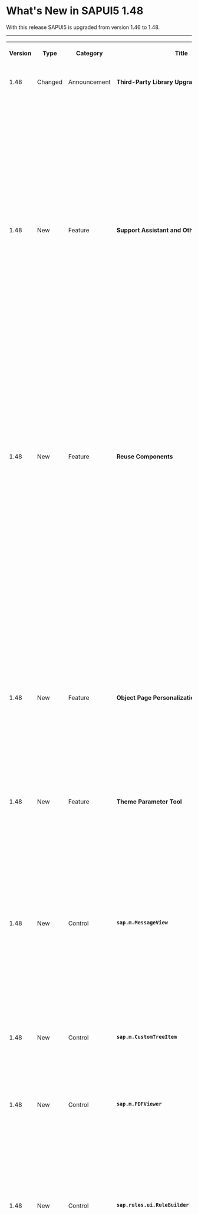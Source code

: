 <!-- loiofa1efaca7d674995a0dc3a95ba0a4d08 -->

# What's New in SAPUI5 1.48

With this release SAPUI5 is upgraded from version 1.46 to 1.48.

** **


<table>
<tr>
<th valign="top">

Version



</th>
<th valign="top">

Type



</th>
<th valign="top">

Category



</th>
<th valign="top">

Title



</th>
<th valign="top">

Description



</th>
<th valign="top">

Action



</th>
<th valign="top">

Available as of



</th>
</tr>
<tr>
<td valign="top">

 1.48 



</td>
<td valign="top">

 Changed 



</td>
<td valign="top">

 Announcement 



</td>
<td valign="top">

 **Third-Party Library Upgrades** 



</td>
<td valign="top">

**Third-Party Library Upgrades**

-   The `Handlebars.js` library has been upgraded from version 3.0.3 to 4.0.5. If you access the parent contexts in your Handlebars templates, make sure that you pass the `compat` flag when compiling:

    ```
    Handlebars.compile(source, {
    	compat: true
    });
    
    ```

    This change has also been applied to the SAPUI5 versions that are still in maintenance \(1.28, 1.38., 1.44\).

-   **QUnit** version 2.3.2 has been added \(module `sap.ui.thirdparty.qunit-2`, resources `sap/ui/thirdparty/qunit-2.js`\).


<sub>Changed•Announcement•Info Only•1.48</sub>



</td>
<td valign="top">

 Info Only



</td>
<td valign="top">

2017-08-02



</td>
</tr>
<tr>
<td valign="top">

 1.48 



</td>
<td valign="top">

 New 



</td>
<td valign="top">

 Feature 



</td>
<td valign="top">

 **Support Assistant and Other Support Tools** 



</td>
<td valign="top">

**Support Assistant and Other Support Tools**

The new Support Assistant tool enables application developers to check whether they have built their applications in accordance with the best practices for building SAPUI5 apps. The tool uses a set of predefined rules to check all aspects of an application, for example, accessibility, performance, data-binding, and more. Support Assistant is integrated into One Page Acceptance Tests \(OPA5\) and can be used as part of OPA tests.

The main features of the tool are:

-   Creation and management of support rules

-   Application analysis

-   Results reporting


 ![](images/WhatsNew_148_Support_Assistant_78e2768.png) 

For more information, see [Support Assistant](../04_Essentials/support-assistant-57ccd7d.md).

We have also redesigned the other support tools, *Technical Information Dialog* and *Diagnostics*, reworked the [Troubleshooting](../04_Essentials/troubleshooting-615d9e4.md) documentation section under *Essentials*, and created a [Troubleshooting Tutorial](../03_Get-Started/troubleshooting-tutorial-5661952.md) tutorial.

<sub>New•Feature•Info Only•1.48</sub>



</td>
<td valign="top">

 Info Only 



</td>
<td valign="top">

2017-08-02



</td>
</tr>
<tr>
<td valign="top">

 1.48 



</td>
<td valign="top">

 New 



</td>
<td valign="top">

 Feature 



</td>
<td valign="top">

 **Reuse Components** 



</td>
<td valign="top">

**Reuse Components**

You now declare reuse components in the descriptor for applications \(`manifest.json`\). A new factory function has been introduced for creating reuse component instances within the context of the current component. You can extend apps easily on the component level by replacing the usage of a reuse component with a variant that modifies the `manifest.json` values for the reuse component.

Another benefit is that the application index can index the declared reuse components. It can then optimize the determination of dependencies that should be preloaded during the component load. This is especially helpful for components that are packaged in libraries, since up to now the application could not identify and avoid a separate preload for these components \(which ended in a 404 error\).

You don't have to migrate old applications to the new logic to keep them working. But if you want to benefit from further improvements with regards to component loading and performance, as well as component extensibility \(replace reuse component\), you should consider updating the component usage accordingly.

For more information, see [Using and Nesting Components](../04_Essentials/using-and-nesting-components-346599f.md) and [Descriptor for Applications, Components, and Libraries \(manifest.json\)](../04_Essentials/descriptor-for-applications-components-and-libraries-manifest-json-be0cf40.md).

<sub>New•Feature•Info Only•1.48</sub>



</td>
<td valign="top">

 Info Only 



</td>
<td valign="top">

2017-08-02



</td>
</tr>
<tr>
<td valign="top">

 1.48 



</td>
<td valign="top">

 New 



</td>
<td valign="top">

 Feature 



</td>
<td valign="top">

 **Object Page Personalization \(experimental\)** 



</td>
<td valign="top">

**Object Page Personalization \(experimental\)**

SAPUI5 flexibility services now support personalization of the object page. Activate this experimental feature and try it out!

For more information, search for *Personalizing Apps* in the documentation for your SAP NetWeaver version on the SAP Help Portal at [https://help.sap.com/viewer/p/SAP\_NETWEAVER](https://help.sap.com/viewer/p/SAP_NETWEAVER).

<sub>New•Feature•Info Only•1.48</sub>



</td>
<td valign="top">

 Info Only 



</td>
<td valign="top">

2017-08-02



</td>
</tr>
<tr>
<td valign="top">

 1.48 



</td>
<td valign="top">

 New 



</td>
<td valign="top">

 Feature 



</td>
<td valign="top">

 **Theme Parameter Tool** 



</td>
<td valign="top">

**Theme Parameter Tool**

There is a new theme parameter tool for finding the best-fitting semantic LESS parameter for a new control. With this tool you can easily search, filter, and preview theme parameters.

With the tool, you can also preview all supported SAP themes and find information about the semantic parameter structure.

 ![](images/Demoapp_Theme_Parameters_f1355e7.png) 

To find the tool, see [Demo Apps](https://ui5.sap.com/#/demoapps).

<sub>New•Feature•Info Only•1.48</sub>



</td>
<td valign="top">

 Info Only 



</td>
<td valign="top">

2017-08-02



</td>
</tr>
<tr>
<td valign="top">

 1.48 



</td>
<td valign="top">

 New 



</td>
<td valign="top">

 Control 



</td>
<td valign="top">

 **`sap.m.MessageView`** 



</td>
<td valign="top">

**`sap.m.MessageView`**

Displays a summarized list of different types of messages. The `MessageView` is used to show the contents of `sap.m.MessagePopover`, but it can also be used in other container controls like `sap.m.Dialog`.

`sap.m.MessageView` also allows grouping of messages by setting the property `groupItems` and defining a `groupName` for each item. For more information, see the [API Reference](https://ui5.sap.com/#/api/sap.m.MessageView) and the [samples](https://ui5.sap.com/#/sample/sap.m.sample.MessageViewWithGrouping/preview).

 ![](images/WhatsNew_148_MessageView_6244b88.png) 

<sub>New•Control•Info Only•1.48</sub>



</td>
<td valign="top">

 Info Only 



</td>
<td valign="top">

2017-08-02



</td>
</tr>
<tr>
<td valign="top">

 1.48 



</td>
<td valign="top">

 New 



</td>
<td valign="top">

 Control 



</td>
<td valign="top">

 **`sap.m.CustomTreeItem`** 



</td>
<td valign="top">

**`sap.m.CustomTreeItem`**

Similar to `sap.m.CustomListItem` for the `sap.m.List` control, the `sap.m.CustomTreeItem` control allows you to define custom item content for `sap.m.Tree`. For more information, see the [API Reference](https://ui5.sap.com/#/api/sap.m.CustomTreeItem) and the [sample](https://ui5.sap.com/#/sample/sap.m.sample.CustomTreeItem/preview).

<sub>New•Control•Info Only•1.48</sub>



</td>
<td valign="top">

 Info Only 



</td>
<td valign="top">

2017-08-02



</td>
</tr>
<tr>
<td valign="top">

 1.48 



</td>
<td valign="top">

 New 



</td>
<td valign="top">

 Control 



</td>
<td valign="top">

 **`sap.m.PDFViewer`** 



</td>
<td valign="top">

**`sap.m.PDFViewer`**

**`sap.m.PDFViewer`** enables SAP Fiori developers to display PDF files in a consistent way across all browsers and devices. It encapsulates browser-specific PDF viewer plugins and provides a simple API to embed a PDF file into a page or to open it in a dialog box. For more information, see [PDF Viewer](../10_More_About_Controls/pdf-viewer-cd80a8b.md), the [API Reference](https://ui5.sap.com/#/api/sap.m.PDFViewer), and the [sample](https://ui5.sap.com/#/entity/sap.m.PDFViewer). 

 ![](images/WhatsNew_148_PDFViewer_3c7c40d.png) 

<sub>New•Control•Info Only•1.48</sub>



</td>
<td valign="top">

 Info Only 



</td>
<td valign="top">

2017-08-02



</td>
</tr>
<tr>
<td valign="top">

 1.48 



</td>
<td valign="top">

 New 



</td>
<td valign="top">

 Control 



</td>
<td valign="top">

 **`sap.rules.ui.RuleBuilder`** 



</td>
<td valign="top">

**`sap.rules.ui.RuleBuilder`**

**`sap.rules.ui.RuleBuilder`** enables business users to create, edit, and view a decision table in an application. A decision table is a tabular visualization of a business rule. The Rule Builder control supports the following:

-   Setting the decision table’s hit policy \(first match or all match\).

-   Defining the condition columns \(`if` statements\) of the decision table.

-   Choosing the results set \(`then` statements\) of the decision table.

     ![](images/WhatsNew_148_RuleBuilder_165859e.png) 

-   Setting each column’s input mode:

    -   **Guided input mode** \(default\) guides the user through the process of entering values for conditions in decision table cells.

         ![](images/WhatsNew_148_RuleBuilder2_df20da4.png) 

    -   **Text input mode** allows the user to enter text directly into conditions in decision table cells, and provides support via auto-suggest and validation services.

         ![](images/WhatsNew_148_RuleBuilder3_5d6c1e1.png) 


-   In both input modes, the client-side parser provides auto-suggestion and validation of values from the business vocabulary and business language relevant to the specific decision table. Errors are highlighted and messages provide alternative suggestions.

     ![](images/WhatsNew_148_RuleBuilder4_cd91cc4.png) 

-   Performing copy, cut, paste, insert after, and insert before actions on a row of a decision table.

     ![](images/WhatsNew_148_RuleBuilder5_3ef3328.png) 


For more information, see [Rule Builder Control Tutorial](../03_Get-Started/rule-builder-control-tutorial-67fcb30.md), the [API Reference](https://ui5.sap.com/#/api/sap.rules.ui.RuleBuilder), and the [sample](https://ui5.sap.com/#/entity/sap.rules.ui.RuleBuilder). 

<sub>New•Control•Info Only•1.48</sub>



</td>
<td valign="top">

 Info Only 



</td>
<td valign="top">

2017-08-02



</td>
</tr>
<tr>
<td valign="top">

 1.48 



</td>
<td valign="top">

 New 



</td>
<td valign="top">

 Control 



</td>
<td valign="top">

 **`sap.suite.ui.microchart.LineMicroChart`** 



</td>
<td valign="top">

**`sap.suite.ui.microchart.LineMicroChart`**

`LineMicroChart` is used primarily for embedded analytics applications and is designed to display a set of ordered points. These points are connected via lines that showcase a data progression for a specific data range. To display additional details, up to four labels can be added to provide, for example, key values or dimensions.

`LineMicroChart` provides regular points or emphasized points with or without semantic colors. It offers a standard line diagram with an automatically determined or predefined scale \(with optional threshold\).

 ![](images/WhatsNew_148_LineMicroChart1_1eeae4e.png) 

For more information, see the [API Reference](https://ui5.sap.com/#/api/sap.suite.ui.microchart.LineMicroChart) and the [samples](https://ui5.sap.com/#/entity/sap.suite.ui.microchart.LineMicroChart).

<sub>New•Control•Info Only•1.48</sub>



</td>
<td valign="top">

 Info Only 



</td>
<td valign="top">

2017-08-02



</td>
</tr>
<tr>
<td valign="top">

 1.48 



</td>
<td valign="top">

 Changed 



</td>
<td valign="top">

 Feature 



</td>
<td valign="top">

 **Improved Script Loading** 



</td>
<td valign="top">

**Improved Script Loading**

If loading a resource fails, a second retry is done.

<sub>Changed•Feature•Info Only•1.48</sub>



</td>
<td valign="top">

 Info Only 



</td>
<td valign="top">

2017-08-02



</td>
</tr>
<tr>
<td valign="top">

 1.48 



</td>
<td valign="top">

 Changed 



</td>
<td valign="top">

 Feature 



</td>
<td valign="top">

 **Date Intervals** 



</td>
<td valign="top">

**Date Intervals**

The `DateFormat` can format two dates as an interval. For more information, see [Date Format](../04_Essentials/date-format-91f2eba.md).

<sub>Changed•Feature•Info Only•1.48</sub>



</td>
<td valign="top">

 Info Only 



</td>
<td valign="top">

2017-08-02



</td>
</tr>
<tr>
<td valign="top">

 1.48 



</td>
<td valign="top">

 Changed 



</td>
<td valign="top">

 Feature 



</td>
<td valign="top">

 **SAPUI5 OData V4 Model** 



</td>
<td valign="top">

**SAPUI5 OData V4 Model**

The new version of the SAPUI5 OData V4 model introduces the following features:

-   Automatic determination of `$select` and `$expand` parameters for OData V4 requests by setting `autoExpandSelect` in the model settings to `true`.

-   Automatic loading of "cross-service references" \(a service that references metadata from other documents\) by the OData V4 model when metadata from the referenced document is needed.

-   Support of the V4-specific `lambda` operators `any` and `all` on collections with new filter operators `FilterOperator.All` and `FilterOperator.Any` and it is possible to create entities on relative bindings


> ### Caution:  
> **Incompatibility Due to Bug Fix**
> 
> The following bug has been reported: If you call the [sap.ui.model.odata.v4.Context\#getObject\(\)](https://ui5.sap.com/#/api/sap.ui.model.odata.v4.Context/methods/getObject) or the [sap.ui.model.odata.v4.Context\#requestObject\(\)](https://ui5.sap.com/#/api/sap.ui.model.odata.v4.Context/methods/requestObject) methods without a parameter, the expected and documented behavior is that the same result is returned as if the parameter `sPath=""` had been specified. Due to the bug, however, the return value wraps the expected output that can then only be accessed via `.value[0]`, for example `oContext.getObject().value[0]`.
> 
> **If you have used this workaround, your application will break starting with SAPUI5 version 1.44.7.**
> 
> **Solution**: If your application needs to run with both the fixed and unfixed versions of SAPUI5, specify the `sPath=""` parameter, for `sPath` parameter. In both cases, you **must not** use the workaround with `.value[0]`.

> ### Restriction:  
> Due to the limited feature scope of this version of the SAPUI5 OData V4 model, check that all required features are in place before developing applications. Check the detailed documentation of the features, as certain parts of a feature may be missing. While we aim to be compatible with existing controls, some controls might not work due to small incompatibilities compared to `sap.ui.model.odata.(v2.)ODataModel`, or due to missing features in the model \(such as tree binding\). This also applies to Smart Controls \(`sap.ui.comp` library\) and SAP Fiori Elements that do not support the SAPUI5 OData V4 model, as well as controls such as `TreeTable` and `AnalyticalTable`, which are not supported together with the SAPUI5 OData V4 model. The interface for applications has been changed for easier and more efficient use of the model. For a summary of these changes, see [Changes Compared to OData V2 Model](../04_Essentials/changes-compared-to-odata-v2-model-abd4d7c.md).

For more information, see [OData V4 Model](../04_Essentials/odata-v4-model-5de13cf.md), the [API Reference](https://ui5.sap.com/#/api/sap.ui.model.odata.v4), and the [sample](https://ui5.sap.com/#/entity/sap.ui.model.odata.v4.ODataModel) in the Demo Kit.

<sub>Changed•Feature•Info Only•1.48</sub>



</td>
<td valign="top">

 Info Only 



</td>
<td valign="top">

2017-08-02



</td>
</tr>
<tr>
<td valign="top">

 1.48 



</td>
<td valign="top">

 Changed 



</td>
<td valign="top">

 Feature 



</td>
<td valign="top">

 **One Page Acceptance Tests \(OPA5\)** 



</td>
<td valign="top">

**One Page Acceptance Tests \(OPA5\)**

-   You can now provide OPA test and application parameters in the URL. This allows you to override the default values for individual test executions. For more information, see [Cookbook for OPA5](../04_Essentials/cookbook-for-opa5-ce4b180.md) and the API Reference for [sap.ui.test.Opa.extendConfig](https://ui5.sap.com/#/api/sap.ui.test.Opa/methods/extendConfig) and [sap.ui.test.Opa5.extendConfig](https://ui5.sap.com/#/api/sap.ui.test.Opa5/methods/sap.ui.test.Opa5.extendConfig). 

-   You can now extend the testing capabilities of OPA with your own extensions. For more information, see [Extensions for OPA5](../04_Essentials/extensions-for-opa5-9c22d2a.md) and the [API Reference](https://ui5.sap.com/#/api/sap.ui.test.OpaExtension). 


<sub>Changed•Feature•Info Only•1.48</sub>



</td>
<td valign="top">

 Info Only 



</td>
<td valign="top">

2017-08-02



</td>
</tr>
<tr>
<td valign="top">

 1.48 



</td>
<td valign="top">

 Changed 



</td>
<td valign="top">

 Feature 



</td>
<td valign="top">

 **UI Adaptation at Runtime** 



</td>
<td valign="top">

**UI Adaptation at Runtime**

-   UI adaptation at runtime now supports many additional SAPUI5 controls. Find out how to develop apps supporting it \(also whether your app supports it already\) and how to enable apps for it. For more information, see [SAPUI5 Flexibility: Enable Your App for UI Adaptation](../05_Developing_Apps/sapui5-flexibility-enable-your-app-for-ui-adaptation-f1430c0.md).

-   As stable IDs are an important prerequisite for SAPUI5 flexibility services, and thus for UI adaptation at runtime, we revamped the documentation. Find out why stable IDs are needed and how to use and name them. For more information, see [Stable IDs: All You Need to Know](../05_Developing_Apps/stable-ids-all-you-need-to-know-f51dbb7.md).

-   Key users can now also edit UI elements, which are not directly on the UI but are triggered by an action or must be navigated to, such as dialog boxes and popups.

    For more information, search for *Adapting SAP Fiori UIs at Runtime* in the documentation for your [https://help.sap.com/viewer/p/SAP\_NETWEAVER](https://help.sap.com/viewer/p/SAP_NETWEAVER) version on the SAP Help Portal.


<sub>Changed•Feature•Info Only•1.48</sub>



</td>
<td valign="top">

 Info Only 



</td>
<td valign="top">

2017-08-02



</td>
</tr>
<tr>
<td valign="top">

 1.48 



</td>
<td valign="top">

 Changed 



</td>
<td valign="top">

 Control 



</td>
<td valign="top">

 **`sap.f.Avatar`** 



</td>
<td valign="top">

**`sap.f.Avatar`**

With the use of the new `detailBox` aggregation, you can automatically open a `sap.m.LightBox` instance on user interaction with the `sap.f.Avatar`.

<sub>Changed•Control•Info Only•1.48</sub>



</td>
<td valign="top">

 Info Only 



</td>
<td valign="top">

2017-08-02



</td>
</tr>
<tr>
<td valign="top">

 1.48 



</td>
<td valign="top">

 Changed 



</td>
<td valign="top">

 Control 



</td>
<td valign="top">

 **`sap.f.DynamicPage`** 



</td>
<td valign="top">

**`sap.f.DynamicPage`**

It is now possible to initialize the control with collapsed header. To enable the feature, set property `headerExpanded` to false.

<sub>Changed•Control•Info Only•1.48</sub>



</td>
<td valign="top">

 Info Only 



</td>
<td valign="top">

2017-08-02



</td>
</tr>
<tr>
<td valign="top">

 1.48 



</td>
<td valign="top">

 Changed 



</td>
<td valign="top">

 Control 



</td>
<td valign="top">

 **`sap.gantt`** 



</td>
<td valign="top">

**`sap.gantt`**

-   **Time period zooming**: You can press button *Z* to activate the time period zooming mode. In this mode, you are able to fill the full chart area with a selected period of time. To indicate the start and end of the time period, move the mouse along the timeline with the left button pressed.

-   **Additional vertical lines**: You can use the `AdhocLine` class to draw additional vertical lines at specific time points in the chart area. These vertical lines help you mark milestones, such as the start of a project, and special events, such as holidays.


For more information, see the [API Reference](https://ui5.sap.com/#/api/sap.gantt.AdhocLine) and the [samples](https://ui5.sap.com/#/sample/sap.gantt.sample.BasicGanttChart/preview). 

<sub>Changed•Control•Info Only•1.48</sub>



</td>
<td valign="top">

 Info Only 



</td>
<td valign="top">

2017-08-02



</td>
</tr>
<tr>
<td valign="top">

 1.48 



</td>
<td valign="top">

 Changed 



</td>
<td valign="top">

 Control 



</td>
<td valign="top">

 **`sap.m.ComboBox`** 



</td>
<td valign="top">

**`sap.m.ComboBox`**

**`sap.m.ComboBox`** now highlights matching characters in the dropdown list. This behaviour is now aligned with all select controls.

<sub>Changed•Control•Info Only•1.48</sub>



</td>
<td valign="top">

 Info Only 



</td>
<td valign="top">

2017-08-02



</td>
</tr>
<tr>
<td valign="top">

 1.48 



</td>
<td valign="top">

 Changed 



</td>
<td valign="top">

 Control 



</td>
<td valign="top">

 **`sap.m.DatePicker`** 



</td>
<td valign="top">

**`sap.m.DatePicker`**

You can now set specific date or date ranges as non-working days by using the new type of the `sap.ui.unified.DateTypeRange` class, `sap.ui.unified.CalendarDayType.NonWorking`.

For more information, see the [sample](https://ui5.sap.com/#/sample/sap.m.sample.DatePicker/preview).

<sub>Changed•Control•Info Only•1.48</sub>



</td>
<td valign="top">

 Info Only 



</td>
<td valign="top">

2017-08-02



</td>
</tr>
<tr>
<td valign="top">

 1.48 



</td>
<td valign="top">

 Changed 



</td>
<td valign="top">

 Control 



</td>
<td valign="top">

 **`sap.m.GenericTile`** 



</td>
<td valign="top">

**`sap.m.GenericTile`**

With a new overflow concept that allows more flexibility in the layout of the tile designs, generic tiles are displayed in `LineMode` like list items when the screen width is less than 450px. With a screen width greater than 450px, the tiles are no longer truncated and the complete text is shown in a wrapped in-line design.

`Compact` and `Cozy` content densities are available for small \(< 450px\) and large \(\> 450px\) screens. For more information, see the [API Reference](https://ui5.sap.com/#/api/sap.m.GenericTile) and the [samples](https://ui5.sap.com/#/entity/sap.m.GenericTile). 

<sub>Changed•Control•Info Only•1.48</sub>



</td>
<td valign="top">

 Info Only 



</td>
<td valign="top">

2017-08-02



</td>
</tr>
<tr>
<td valign="top">

 1.48 



</td>
<td valign="top">

 Changed 



</td>
<td valign="top">

 Control 



</td>
<td valign="top">

 **`sap.m.PlanningCalendar`** 



</td>
<td valign="top">

**`sap.m.PlanningCalendar`**

-   You can now set specific date or date ranges as non-working days by using the new type of the `sap.ui.unified.DateTypeRange` class, `sap.ui.unified.CalendarDayType.NonWorking`.

-   You can now expand the grouping of overlapping appointments in the months view of the `sap.m.PlanningCalendar`. You can do this by setting the new property `groupAppointmentsMode` to `sap.ui.unified.GroupAppointmentsMode.Expanded`.

    For more information, see the [API Reference](https://ui5.sap.com/#/api/sap.m.PlanningCalendar/methods/getGroupAppointmentsMode) and the [samples](https://ui5.sap.com/#/sample/sap.m.sample.PlanningCalendarViews/preview).


<sub>Changed•Control•Info Only•1.48</sub>



</td>
<td valign="top">

 Info Only 



</td>
<td valign="top">

2017-08-02



</td>
</tr>
<tr>
<td valign="top">

 1.48 



</td>
<td valign="top">

 Changed 



</td>
<td valign="top">

 Control 



</td>
<td valign="top">

 **`sap.m.TextArea`** 



</td>
<td valign="top">

**`sap.m.TextArea`**

**`sap.m.TextArea`** controls with a limited text length can determine how to handle text that exceeds that length. By setting `showExceededText=true`, you can decide if those characters are visible or cut. The text area changes its value state and shows a counter of the extra characters when the threshold is reached. For more information, see the [API Reference](https://ui5.sap.com/#/api/sap.m.TextArea/methods/setShowExceededText) and the [sample](https://ui5.sap.com/#/sample/sap.m.sample.TextAreaMaxLength/preview).

<sub>Changed•Control•Info Only•1.48</sub>



</td>
<td valign="top">

 Info Only 



</td>
<td valign="top">

2017-08-02



</td>
</tr>
<tr>
<td valign="top">

 1.48 



</td>
<td valign="top">

 Changed 



</td>
<td valign="top">

 Control 



</td>
<td valign="top">

 **`sap.m.UploadCollection`** 



</td>
<td valign="top">

**`sap.m.UploadCollection`**

When grouping of `UploadCollectionItems` you can now provide the grouping feature for `UploadCollection`. After you have selected the grouping criteria, the grouping information is displayed as group header in the upload collection list. For more information, see the [API Reference](https://ui5.sap.com/#/api/sap.m.UploadCollectionItem) and the [samples](https://ui5.sap.com/#/sample/sap.m.sample.UploadCollectionSortingFiltering/preview).

<sub>Changed•Control•Info Only•1.48</sub>



</td>
<td valign="top">

 Info Only 



</td>
<td valign="top">

2017-08-02



</td>
</tr>
<tr>
<td valign="top">

 1.48 



</td>
<td valign="top">

 Changed 



</td>
<td valign="top">

 Control 



</td>
<td valign="top">

 **`sap.m.Wizard`** 



</td>
<td valign="top">

**`sap.m.Wizard`**

**`sap.m.Wizard`** now allows editing of any step in the sequence. By using the association `currentStep` and the method `setCurrentStep`, you can programmatically reach and then edit any step in the sequence. For more information, see the [API Reference](https://ui5.sap.com/#/api/sap.m.Wizard/methods/setCurrentStep) and the [samples](https://ui5.sap.com/#/sample/sap.m.sample.WizardCurrentStep/preview).

<sub>Changed•Control•Info Only•1.48</sub>



</td>
<td valign="top">

 Info Only 



</td>
<td valign="top">

2017-08-02



</td>
</tr>
<tr>
<td valign="top">

 1.48 



</td>
<td valign="top">

 Changed 



</td>
<td valign="top">

 Control 



</td>
<td valign="top">

 **`sap.suite.ui.commons.ChartContainer`** 



</td>
<td valign="top">

**`sap.suite.ui.commons.ChartContainer`**

There is a new *Selection Details**Selection Details* button, set the `ChartContainer`’s `showSelectionDetails` property to `true`. The button is set inside the main toolbar of the chart container next to the controlling buttons that are added automatically.

 For more information, see the [API Reference](https://ui5.sap.com/#/api/sap.m.SelectionDetails) and the [samples](https://ui5.sap.com/#/sample/sap.suite.ui.commons.sample.ChartContainerActions/preview). 

<sub>Changed•Control•Info Only•1.48</sub>



</td>
<td valign="top">

 Info Only 



</td>
<td valign="top">

2017-08-02



</td>
</tr>
<tr>
<td valign="top">

 1.48 



</td>
<td valign="top">

 Changed 



</td>
<td valign="top">

 Control 



</td>
<td valign="top">

 **`sap.suite.ui.microchart.InteractiveBarChart`** 



</td>
<td valign="top">

**`sap.suite.ui.microchart.InteractiveBarChart`**

The `InteractiveBarChart` provides optional button in the chart container toolbar. When you choose this button, a popover opens with all the data that was selected in the currently visible chart. On mobile devices, a dialog box covering the entire screen area is used instead of a popover. To show the new `min` and `max` properties with which to control the scale of displayed bars. If these properties are not provided by the consumer, the chart uses a scale derived from the values of the displayed bars. For more information, see the [API Reference](https://ui5.sap.com/#/api/sap.suite.ui.microchart.InteractiveBarChart) and the [samples](https://ui5.sap.com/#/entity/sap.suite.ui.microchart.InteractiveBarChart). 

<sub>Changed•Control•Info Only•1.48</sub>



</td>
<td valign="top">

 Info Only 



</td>
<td valign="top">

2017-08-02



</td>
</tr>
<tr>
<td valign="top">

 1.48 



</td>
<td valign="top">

 Changed 



</td>
<td valign="top">

 Control 



</td>
<td valign="top">

 **`sap.suite.ui.microchart`** 



</td>
<td valign="top">

**`sap.suite.ui.microchart`**

A default tooltip was added to `InteractiveBarChart`, `InteractiveLineChart`, and `InteractiveDonutChart`. When the user hovers over the interaction area in an interactive chart, a tooltip with the nontruncated version of the label and a non-abbreviated version of the measure appears. In interactive mode, the tooltip is generated separately for each interaction area. In non-interactive mode, only an aggregated tooltip is shown. You can customize or even suppress this at chart level or at interaction area level.

<sub>Changed•Control•Info Only•1.48</sub>



</td>
<td valign="top">

 Info Only 



</td>
<td valign="top">

2017-08-02



</td>
</tr>
<tr>
<td valign="top">

 1.48 



</td>
<td valign="top">

 Changed 



</td>
<td valign="top">

 Control 



</td>
<td valign="top">

 **`sap.ui.layout.BlockLayout`** 



</td>
<td valign="top">

**`sap.ui.layout.BlockLayout`**

-   New options for coloring individual cells have been added. For each `BlockLayoutCell`, you can set `backgroundColorSet` and `backgroundColorShade`. There are 11 predefined color sets, each with 4 color shades. The sets and shades can be easily customized in UI theme designer. You can also set an image as the background of a cell.

-   An additional breaking point for M-sized displays has been added.


For more information, see the [API Reference](https://ui5.sap.com/#/api/sap.ui.layout.BlockLayoutCell) and the [samples](https://ui5.sap.com/#/sample/sap.ui.layout.sample.BlockLayoutCustomBackground/preview).

 ![](images/WhatsNew_148_BlockLayout_d4f2319.png) 

<sub>Changed•Control•Info Only•1.48</sub>



</td>
<td valign="top">

 Info Only 



</td>
<td valign="top">

2017-08-02



</td>
</tr>
<tr>
<td valign="top">

 1.48 



</td>
<td valign="top">

 Changed 



</td>
<td valign="top">

 Control 



</td>
<td valign="top">

 **`sap.tnt.ToolPage`** 



</td>
<td valign="top">

**`sap.tnt.ToolPage`**

`IconTabBar` can now be used in `sap.tnt.ToolPage` button in the chart container. The `ToolHeader` is enhanced to allow `IconTabBar` elements. When inside the `ToolHeader`, the `IconTabBar` can use only labels and no icons.

-   You can now have no tab selected by setting the `selectedKey` property to a non-existing key value.

-   When `IconTabHeader` is used on smartphones and tablets, only completely visible tabs are displayed \(no truncation\). The rest of the tabs will overflow.


For more information, see the [sample](https://ui5.sap.com/#/sample/sap.tnt.sample.ToolHeaderIconTabHeader/preview). 

<sub>Changed•Control•Info Only•1.48</sub>



</td>
<td valign="top">

 Info Only 



</td>
<td valign="top">

2017-08-02



</td>
</tr>
<tr>
<td valign="top">

 1.48 



</td>
<td valign="top">

 Changed 



</td>
<td valign="top">

 Control 



</td>
<td valign="top">

 **`sap.ui.table`** 



</td>
<td valign="top">

**`sap.ui.table`**

You can now highlight items in the tables of the `sap.ui.table` library \(`sap.ui.table.Table`, `sap.ui.table.TreeTable`, `sap.ui.table.AnalyticalTable`\), for example to indicate an error. For more information, see the API Reference for [sap.ui.table.RowSettings](https://ui5.sap.com/#/api/sap.ui.table.RowSettings) and [sap.ui.table.Table.setRowSettingsTemplate](https://ui5.sap.com/#/api/sap.ui.table.Table/methods/setRowSettingsTemplate), and the [sample](https://ui5.sap.com/#/sample/sap.ui.table.sample.RowHighlights/preview).

<sub>Changed•Control•Info Only•1.48</sub>



</td>
<td valign="top">

 Info Only 



</td>
<td valign="top">

2017-08-02



</td>
</tr>
<tr>
<td valign="top">

 1.48 



</td>
<td valign="top">

 Changed 



</td>
<td valign="top">

 Control 



</td>
<td valign="top">

 **`sap.ui.unified.Calendar`** 



</td>
<td valign="top">

**`sap.ui.unified.Calendar`**

-   You can now show and hide week numbers with the use of a new property `showWeekNumbers`. This feature is disabled for the Islamic calendar.

    For more information, see the [API Reference](https://ui5.sap.com/#/api/sap.ui.unified.Calendar/methods/setShowWeekNumbers) and the [samples](https://ui5.sap.com/#/sample/sap.ui.unified.sample.CalendarMinMax/preview).

-   You can now set specific dates or date ranges to be displayed as non-working by using the `specialDates` aggregation and `sap.ui.unified.CalendarDayType.NonWorking` enumeration type.

    For more information, see the [sample](https://ui5.sap.com/#/sample/sap.ui.unified.sample.CalendarSpecialDaysLegend/preview).


<sub>Changed•Control•Info Only•1.48</sub>



</td>
<td valign="top">

 Info Only 



</td>
<td valign="top">

2017-08-02



</td>
</tr>
<tr>
<td valign="top">

 1.48 



</td>
<td valign="top">

 Changed 



</td>
<td valign="top">

 Control 



</td>
<td valign="top">

 **`sap.ui.unified.ColorPicker`** 



</td>
<td valign="top">

**`sap.ui.unified.ColorPicker`**

A responsive variant of the color picker control is now available in the `sap.ui.unified` library that is compatible for use with controls from the other responsive SAPUI5 libraries.

For more information, see the [API Reference](https://ui5.sap.com/#/api/sap.ui.unified.ColorPicker) and the [samples](https://ui5.sap.com/#/sample/sap.ui.unified.sample.ColorPicker/preview).

<sub>Changed•Control•Info Only•1.48</sub>



</td>
<td valign="top">

 Info Only 



</td>
<td valign="top">

2017-08-02



</td>
</tr>
<tr>
<td valign="top">

 1.48 



</td>
<td valign="top">

 Changed 



</td>
<td valign="top">

 Control 



</td>
<td valign="top">

 **`sap.ui.comp.smartfilterbar.SmartFilterBar`** 



</td>
<td valign="top">

**`sap.ui.comp.smartfilterbar.SmartFilterBar`**

-   The selection variants that are listed in the OData metadata and annotation files can now be displayed like variants defined on the UI of the variant management in the `SmartFilterBar` control.

    For more information, see the [API Reference](https://ui5.sap.com/#/api/sap.ui.comp.smartfilterbar.SmartFilterBar/methods/getConsiderSelectionVariants) and [Smart Filter Bar](../10_More_About_Controls/smart-filter-bar-7bcdffc.md).

-   The `SmartFilterBar` control now supports a new annotation, `com.sap.vocabularies.UI.v1.FilterFacets`. With this annotation, you can group filter fields.

<sub>Changed•Control•Info Only•1.48</sub>



</td>
<td valign="top">

 Info Only 



</td>
<td valign="top">

2017-08-02



</td>
</tr>
<tr>
<td valign="top">

 1.48 



</td>
<td valign="top">

 Changed 



</td>
<td valign="top">

 Control 



</td>
<td valign="top">

 **`sap.ui.comp.smartchart.SmartChart`** 



</td>
<td valign="top">

**`sap.ui.comp.smartchart.SmartChart`**

-   There is a new experimental API that lets you read and write the current UI state of a `SmartChart` control. The scope of information that is included in this API is identical with the scope within an OData-based `PresentationVariant`.

    For more information, see the [API Reference](https://ui5.sap.com/#/api/sap.ui.comp.smartchart.SmartChart).

-   Based on the `com.sap.vocabularies.UI.v1.DataPoint` annotation, you can define semantic patterns and coloring for the `SmartChart` control.

    For more information, see the [API Reference](https://ui5.sap.com/#/api/sap.ui.comp.smartchart.SmartChart/annotations/DataPoint).


<sub>Changed•Control•Info Only•1.48</sub>



</td>
<td valign="top">

 Info Only 



</td>
<td valign="top">

2017-08-02



</td>
</tr>
<tr>
<td valign="top">

 1.48 



</td>
<td valign="top">

 Changed 



</td>
<td valign="top">

 Control 



</td>
<td valign="top">

 **`sap.ui.comp.navpopover.SmartLink`** 



</td>
<td valign="top">

**`sap.ui.comp.navpopover.SmartLink`**

The `SmartLink` control supports a new annotation, `SemanticObjectMapping`. You can use it to map local properties to the parameters in a `SemanticObject` action.

<sub>Changed•Control•Info Only•1.48</sub>



</td>
<td valign="top">

 Info Only 



</td>
<td valign="top">

2017-08-02



</td>
</tr>
<tr>
<td valign="top">

 1.48 



</td>
<td valign="top">

 Changed 



</td>
<td valign="top">

 SAP Fiori Elements 



</td>
<td valign="top">

 **SAP Fiori Elements** 



</td>
<td valign="top">

**SAP Fiori Elements**

**List Report and Object Page**

-   General Features

    -   Action-specific messages for confirmation dialog boxes.

        You can create message texts for specific critical actions. They are displayed in the confirmation dialog box for the action.

        For more information, see [Adding Action-Specific Messages to Confirmation Dialog Boxes](../06_SAP_Fiori_Elements/adding-action-specific-messages-to-confirmation-dialog-boxes-f5a04c7.md).

    -   List report and object page now support the use of the *High-Contrast White* theme.

    -   You can configure inbound navigation to a sub-object page of an app, using deep linking.

        For more information, see [Configuring External Navigation](../06_SAP_Fiori_Elements/configuring-external-navigation-1d4a0f9.md).

    -   The edit flow in non-draft apps has been optimized to provide the following features:

        -   *Create* and *Delete* buttons are available in the table toolbar in display mode.

        -   In edit mode, navigation to subobject pages is not possible, and chevrons are hidden.

        -   *Edit* and *Delete* buttons are available in the object page header and on all sub-object pages that follow.


        For more information, see [Non-Draft Apps](../06_SAP_Fiori_Elements/non-draft-apps-a90c558.md).

    -   Transient messages issued by the back end are now grouped by the document they belong to when displayed on the screen.

        For more information, see [Using Messages](../06_SAP_Fiori_Elements/using-messages-239b192.md).

    -   Rating indicators and progress bars can be displayed in all table types \(responsive, grid, and analytical\).


-   List Report View

    -   By default, the list report displays one table. You can define multiple views on a table for the user to switch between the views using an icon tab bar or a segmented button.

        For more information, see [Defining Multiple Views on a List Report Table - Single Table Mode](../06_SAP_Fiori_Elements/defining-multiple-views-on-a-list-report-table-single-table-mode-0d390fe.md).

    -   For simplicity purposes, you can create an app without any variant management. In this case, just the title of the app is displayed. You can create a custom title, if required.

        For more information, see [Creating a List Report without Variant Management](../06_SAP_Fiori_Elements/creating-a-list-report-without-variant-management-094fe8c.md).

    -   If you have not added a semantic key to the line items, the editing status is displayed in the *Title* or *Description* column, depending on the available information.

        For more information, see [Settings for List Report Tables](../06_SAP_Fiori_Elements/settings-for-list-report-tables-4c2d17a.md).

    -   Users can navigate from a tree table to the object page, at row level. The *Show Detail* button is not displayed in the tree table.

    -   When deleting a document in the list report, an existing draft and the active version are deleted in a single step.

    -   If users have set *Execute on Select* for their default variant, the content of the list report is displayed immediately upon launching the app, and the smart filter bar is collapsed.

        For more information, see [List Report Elements](../06_SAP_Fiori_Elements/list-report-elements-1cf5c7f.md).


-   Object Page View

    -   You can enable the simple header facet that handles simple data points without wasting vertical space.

        For more information, see [Enabling Simple Header Facets](../06_SAP_Fiori_Elements/enabling-simple-header-facets-9422074.md).

    -   In responsive, grid, and analytical tables, if the entity is searchable, a search field is displayed. Users can search on any of the table column values if they are search-enabled.

        For more information, see [Tables](../06_SAP_Fiori_Elements/tables-c0f6592.md).



**Overview Pages \(OVP\)**

Overview pages have been enhanced with the following features:

-   *High-Contrast White* theme

-   Automatic refresh of cards for a given interval

-   Sharing of page variant with other users

-   The `annotationPath` property is replaced with `path` property for the `SelectionPresentationVariant` annotation properties `SelectionVariant` and `PresentationVariant`

    For more information see [Annotations Used in Overview Pages](../06_SAP_Fiori_Elements/annotations-used-in-overview-pages-65731e6.md).

-   The filter area includes:

    -   Additional date formats \(UTC and medium\)

    -   Default filter values in the filter area

    -   Auto-hiding of the filter bar on the initial loading of an application


-   Placeholder card of the object stream lets you include custom text along with the existing message

    For more information, see [Stack Cards](../06_SAP_Fiori_Elements/stack-cards-756c49c.md).

-   Counter information in cards has been moved from the footer to the header area

    For more information, see [Types of Cards](../06_SAP_Fiori_Elements/types-of-cards-8ed3f76.md).

-   Quick view card displays error messages as received from the back-end services

-   Support of an extension for cards that lets you develop custom card types

    For more information, see [Custom Cards](../06_SAP_Fiori_Elements/custom-cards-6d260f7.md).

-   Spline interpolation in Line Charts to view the line smoothly

    For more information, see [Chart Cards Used in Overview Pages](../06_SAP_Fiori_Elements/chart-cards-used-in-overview-pages-68e62ad.md).

-   Scatter chart now lets you define the size of the data point

    For more information, see [Chart Cards Used in Overview Pages](../06_SAP_Fiori_Elements/chart-cards-used-in-overview-pages-68e62ad.md).


**Analytical List Page \(ALP\)**

Analytical List Page \(ALP\) is a new SAP Fiori Elements template for performing detailed analytics on aggregated or transactional data. It provides different view types and an interplay between aggregate data \(chart view\) and transactional data \(table data\). You can also filter a data set by choosing the dimensions \(for example, country\) based on the measure values \(for example, net sales\).

ALP lets you:

-   Personalize filter, chart, or table controls

-   Manage variants

-   Use context-based navigation

-   Define related Key Performance Indicators \(KPIs\) and extensions for custom filters, custom actions, or custom columns


For more information, see [Analytical List Page](../06_SAP_Fiori_Elements/analytical-list-page-3d33684.md) and the [API Reference](https://ui5.sap.com/#/api/sap.suite.ui.generic.template.AnalyticalListPage).

<sub>Changed•SAP Fiori Elements•Info Only•1.48</sub>



</td>
<td valign="top">

 Info Only 



</td>
<td valign="top">

2017-08-02



</td>
</tr>
<tr>
<td valign="top">

 1.48 



</td>
<td valign="top">

 Changed 



</td>
<td valign="top">

 Analysis Path Framework \(APF\) 



</td>
<td valign="top">

 **Analysis Path Framework \(APF\)** 



</td>
<td valign="top">

**Analysis Path Framework \(APF\)**

APF has been enhanced with the following features:

-   You can now create hierarchical steps in which the data is depicted in a tree table. At runtime, the data is structured in rows and columns and grouped into nodes. It is also possible to select data in the tree table and hand over the selection as a filter to the subsequent analysis steps.

    For more information, see [Creating Hierarchical Steps](../07_APF/creating-hierarchical-steps-694956f.md).

-   For navigation targets, you can configure parameters and values that are added to the URL of the navigation target at runtime. This is relevant when the navigation target requires mandatory parameters to run.

    For more information, see [Creating Navigation Targets](../07_APF/creating-navigation-targets-d5762bc.md).

-   The integration of the smart filter bar into APF has been changed in a way that you can now make dynamic time selections for time filters that support date range selections. For example, you can select *Last X Days* and define the number of days.

    For more information, see [Smart Filter Bar](../07_APF/smart-filter-bar-594f111.md).


<sub>Changed•Analysis Path Framework \(APF\)•Info Only•1.48</sub>



</td>
<td valign="top">

 Info Only 



</td>
<td valign="top">

2017-08-02



</td>
</tr>
<tr>
<td valign="top">

 1.48 



</td>
<td valign="top">

 Changed 



</td>
<td valign="top">

 User Documentation 



</td>
<td valign="top">

 **Documentation Updates** 



</td>
<td valign="top">

**Documentation Updates**

In addition to the documentation for new features, the following changes have been applied to the documentation:

-   New tutorial: [Troubleshooting Tutorial](../03_Get-Started/troubleshooting-tutorial-5661952.md)

-   Reworked [Troubleshooting](../04_Essentials/troubleshooting-615d9e4.md) section


<sub>Changed•User Documentation•Info Only•1.48</sub>



</td>
<td valign="top">

 Info Only 



</td>
<td valign="top">

2017-08-02



</td>
</tr>
</table>

**Related Information**  


[What's New in SAPUI5 1.113](what-s-new-in-sapui5-1-113-a9553fe.md "With this release SAPUI5 is upgraded from version 1.112 to 1.113.")

[What's New in SAPUI5 1.112](what-s-new-in-sapui5-1-112-34afc69.md "With this release SAPUI5 is upgraded from version 1.111 to 1.112.")

[What's New in SAPUI5 1.111](what-s-new-in-sapui5-1-111-7a67837.md "With this release SAPUI5 is upgraded from version 1.110 to 1.111.")

[What's New in SAPUI5 1.110](what-s-new-in-sapui5-1-110-71a855c.md "With this release SAPUI5 is upgraded from version 1.109 to 1.110.")

[What's New in SAPUI5 1.109](what-s-new-in-sapui5-1-109-3264bd2.md "With this release SAPUI5 is upgraded from version 1.108 to 1.109.")

[What's New in SAPUI5 1.108](what-s-new-in-sapui5-1-108-66e33f0.md "With this release SAPUI5 is upgraded from version 1.107 to 1.108.")

[What's New in SAPUI5 1.107](what-s-new-in-sapui5-1-107-d4ff916.md "With this release SAPUI5 is upgraded from version 1.106 to 1.107.")

[What's New in SAPUI5 1.106](what-s-new-in-sapui5-1-106-5b497b0.md "With this release SAPUI5 is upgraded from version 1.105 to 1.106.")

[What's New in SAPUI5 1.105](what-s-new-in-sapui5-1-105-4d6c00e.md "With this release SAPUI5 is upgraded from version 1.104 to 1.105.")

[What's New in SAPUI5 1.104](what-s-new-in-sapui5-1-104-69e567c.md "With this release SAPUI5 is upgraded from version 1.103 to 1.104.")

[What's New in SAPUI5 1.103](what-s-new-in-sapui5-1-103-0e98c76.md "With this release SAPUI5 is upgraded from version 1.102 to 1.103.")

[What's New in SAPUI5 1.102](what-s-new-in-sapui5-1-102-f038c99.md "With this release SAPUI5 is upgraded from version 1.101 to 1.102.")

[What's New in SAPUI5 1.101](what-s-new-in-sapui5-1-101-7733b00.md "With this release SAPUI5 is upgraded from version 1.100 to 1.101.")

[What's New in SAPUI5 1.100](what-s-new-in-sapui5-1-100-27dec1d.md "With this release SAPUI5 is upgraded from version 1.99 to 1.100.")

[What's New in SAPUI5 1.99](what-s-new-in-sapui5-1-99-4f35848.md "With this release SAPUI5 is upgraded from version 1.98 to 1.99.")

[What's New in SAPUI5 1.98](what-s-new-in-sapui5-1-98-d9f16f2.md "With this release SAPUI5 is upgraded from version 1.97 to 1.98.")

[What's New in SAPUI5 1.97](what-s-new-in-sapui5-1-97-fa0e282.md "With this release SAPUI5 is upgraded from version 1.96 to 1.97.")

[What's New in SAPUI5 1.96](what-s-new-in-sapui5-1-96-7a9269f.md "With this release SAPUI5 is upgraded from version 1.95 to 1.96.")

[What's New in SAPUI5 1.95](what-s-new-in-sapui5-1-95-a1aea67.md "With this release SAPUI5 is upgraded from version 1.94 to 1.95.")

[What's New in SAPUI5 1.94](what-s-new-in-sapui5-1-94-c40f1e6.md "With this release SAPUI5 is upgraded from version 1.93 to 1.94.")

[What's New in SAPUI5 1.93](what-s-new-in-sapui5-1-93-f273340.md "With this release SAPUI5 is upgraded from version 1.92 to 1.93.")

[What's New in SAPUI5 1.92](what-s-new-in-sapui5-1-92-1ef345d.md "With this release SAPUI5 is upgraded from version 1.91 to 1.92.")

[What's New in SAPUI5 1.91](what-s-new-in-sapui5-1-91-0a2bd79.md "With this release SAPUI5 is upgraded from version 1.90 to 1.91.")

[What's New in SAPUI5 1.90](what-s-new-in-sapui5-1-90-91c10c2.md "With this release SAPUI5 is upgraded from version 1.89 to 1.90.")

[What's New in SAPUI5 1.89](what-s-new-in-sapui5-1-89-e56cddc.md "With this release SAPUI5 is upgraded from version 1.88 to 1.89.")

[What's New in SAPUI5 1.88](what-s-new-in-sapui5-1-88-e15a206.md "With this release SAPUI5 is upgraded from version 1.87 to 1.88.")

[What's New in SAPUI5 1.87](what-s-new-in-sapui5-1-87-b506da7.md "With this release SAPUI5 is upgraded from version 1.86 to 1.87.")

[What's New in SAPUI5 1.86](what-s-new-in-sapui5-1-86-4c1c959.md "With this release SAPUI5 is upgraded from version 1.85 to 1.86.")

[What's New in SAPUI5 1.85](what-s-new-in-sapui5-1-85-1d18eb5.md "With this release SAPUI5 is upgraded from version 1.84 to 1.85.")

[What's New in SAPUI5 1.84](what-s-new-in-sapui5-1-84-dc76640.md "With this release SAPUI5 is upgraded from version 1.82 to 1.84.")

[What's New in SAPUI5 1.82](what-s-new-in-sapui5-1-82-3a8dd13.md "With this release SAPUI5 is upgraded from version 1.81 to 1.82.")

[What's New in SAPUI5 1.81](what-s-new-in-sapui5-1-81-f5e2a21.md "With this release SAPUI5 is upgraded from version 1.80 to 1.81.")

[What's New in SAPUI5 1.80](what-s-new-in-sapui5-1-80-8cee506.md "With this release SAPUI5 is upgraded from version 1.79 to 1.80.")

[What's New in SAPUI5 1.79](what-s-new-in-sapui5-1-79-99c4cdc.md "With this release SAPUI5 is upgraded from version 1.78 to 1.79.")

[What's New in SAPUI5 1.78](what-s-new-in-sapui5-1-78-f09b63e.md "With this release SAPUI5 is upgraded from version 1.77 to 1.78.")

[What's New in SAPUI5 1.77](what-s-new-in-sapui5-1-77-c46b439.md "With this release SAPUI5 is upgraded from version 1.76 to 1.77.")

[What's New in SAPUI5 1.76](what-s-new-in-sapui5-1-76-aad03b5.md "With this release SAPUI5 is upgraded from version 1.75 to 1.76.")

[What's New in SAPUI5 1.75](what-s-new-in-sapui5-1-75-5cbb62d.md "With this release SAPUI5 is upgraded from version 1.74 to 1.75.")

[What's New in SAPUI5 1.74](what-s-new-in-sapui5-1-74-c22208a.md "With this release SAPUI5 is upgraded from version 1.73 to 1.74.")

[What's New in SAPUI5 1.73](what-s-new-in-sapui5-1-73-231dd13.md "With this release SAPUI5 is upgraded from version 1.72 to 1.73.")

[What's New in SAPUI5 1.72](what-s-new-in-sapui5-1-72-521cad9.md "With this release SAPUI5 is upgraded from version 1.71 to 1.72.")

[What's New in SAPUI5 1.71](what-s-new-in-sapui5-1-71-a93a6a3.md "With this release SAPUI5 is upgraded from version 1.70 to 1.71.")

[What's New in SAPUI5 1.70](what-s-new-in-sapui5-1-70-f073d69.md "With this release SAPUI5 is upgraded from version 1.69 to 1.70.")

[What's New in SAPUI5 1.69](what-s-new-in-sapui5-1-69-89a18bd.md "With this release SAPUI5 is upgraded from version 1.68 to 1.69.")

[What's New in SAPUI5 1.68](what-s-new-in-sapui5-1-68-f94bf93.md "With this release SAPUI5 is upgraded from version 1.67 to 1.68.")

[What's New in SAPUI5 1.67](what-s-new-in-sapui5-1-67-a6b1472.md "With this release SAPUI5 is upgraded from version 1.66 to 1.67.")

[What's New in SAPUI5 1.66](what-s-new-in-sapui5-1-66-c9896e9.md "With this release SAPUI5 is upgraded from version 1.65 to 1.66.")

[What's New in SAPUI5 1.65](what-s-new-in-sapui5-1-65-0f5acfd.md "With this release SAPUI5 is upgraded from version 1.64 to 1.65.")

[What's New in SAPUI5 1.64](what-s-new-in-sapui5-1-64-0e30822.md "With this release SAPUI5 is upgraded from version 1.63 to 1.64.")

[What's New in SAPUI5 1.63](what-s-new-in-sapui5-1-63-e8d9da7.md "With this release SAPUI5 is upgraded from version 1.62 to 1.63.")

[What's New in SAPUI5 1.62](what-s-new-in-sapui5-1-62-771f4d5.md "With this release SAPUI5 is upgraded from version 1.61 to 1.62.")

[What's New in SAPUI5 1.61](what-s-new-in-sapui5-1-61-d991552.md "With this release SAPUI5 is upgraded from version 1.60 to 1.61.")

[What's New in SAPUI5 1.60](what-s-new-in-sapui5-1-60-5a0e1f7.md "With this release SAPUI5 is upgraded from version 1.58 to 1.60.")

[What's New in SAPUI5 1.58](what-s-new-in-sapui5-1-58-7c927aa.md "With this release SAPUI5 is upgraded from version 1.56 to 1.58.")

[What's New in SAPUI5 1.56](what-s-new-in-sapui5-1-56-108b7fd.md "With this release SAPUI5 is upgraded from version 1.54 to 1.56.")

[What's New in SAPUI5 1.54](what-s-new-in-sapui5-1-54-c838330.md "With this release SAPUI5 is upgraded from version 1.52 to 1.54.")

[What's New in SAPUI5 1.52](what-s-new-in-sapui5-1-52-849e1b6.md "With this release SAPUI5 is upgraded from version 1.50 to 1.52.")

[What's New in SAPUI5 1.50](what-s-new-in-sapui5-1-50-759e9f3.md "With this release SAPUI5 is upgraded from version 1.48 to 1.50.")

[What's New in SAPUI5 1.46](what-s-new-in-sapui5-1-46-6307539.md "With this release SAPUI5 is upgraded from version 1.44 to 1.46.")

[What's New in SAPUI5 1.44](what-s-new-in-sapui5-1-44-a0cb7a0.md "With this release SAPUI5 is upgraded from version 1.42 to 1.44.")

[What's New in SAPUI5 1.42](what-s-new-in-sapui5-1-42-468b05d.md "With this release SAPUI5 is upgraded from version 1.40 to 1.42.")

[What's New in SAPUI5 1.40](what-s-new-in-sapui5-1-40-fbab50e.md "With this release SAPUI5 is upgraded from version 1.38 to 1.40.")

[What's New in SAPUI5 1.38](what-s-new-in-sapui5-1-38-f218918.md "With this release SAPUI5 is upgraded from version 1.36 to 1.38.")

